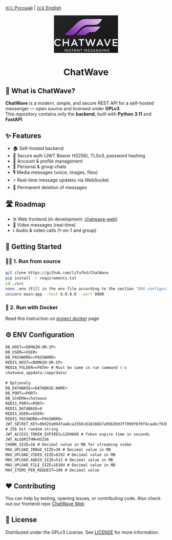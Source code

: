 <!-- Language switch -->
[🇷🇺 Русский](README/readme.ru.md) | [🇬🇧 English](README.md)

<p align="center">
  <img src="assets/chatwave_logo_2.png" alt="ChatWave logo" width="200"/>
</p>

<h1 align="center">ChatWave</h1>

## 🌊 What is ChatWave?

**ChatWave** is a modern, simple, and secure REST API for a self-hosted messenger — open source and licensed under **GPLv3**.  
This repository contains only the **backend**, built with **Python 3.11** and **FastAPI**.

## ✨ Features

- 🏠 Self-hosted backend
- 🔐 Secure auth (JWT Bearer HS256), TLSv3, password hashing
- 👤 Account & profile management
- 💬 Personal & group chats
- 🎙️ Media messages (voice, images, files)
- ⚡ Real-time message updates via WebSocket
- 🧹 Permanent deletion of messages

## 🛣️ Roadmap

- 🌐 Web frontend (in development: [chatwave-web](https://github.com/lifufkd/chatwave-web))
- 🎥 Video messages (real-time)
- 📞 Audio & video calls (1-on-1 and group)

## 🚀 Getting Started

### 🧑‍💻 1. Run from source

```bash
git clone https://github.com/lifufkd/ChatWave
pip install -r requirements.txt
cd ./src
nano .env (Fill in the env file according to the section "ENV configuration")
uvicorn main:app --host 0.0.0.0 --port 8000
```

### 🐳 2. Run with Docker
Read this instruction on [project docker](https://hub.docker.com/repository/docker/sbrse/chatwave) page

## ⚙️ ENV Configuration

```
DB_HOST=<DOMAIN-OR-IP>
DB_USER=<USER>
DB_PASSWORD=<PASSWORD>
REDIS_HOST=<DOMAIN-OR-IP>
MEDIA_FOLDER=<PATH> # Must be same in run command (-v chatwave_appdata:/app/data)
 
# Optionaly
DB_DATABASE=<DATABASE-NAME>
DB_PORT=<PORT>
DB_SCHEMA=chatwave
REDIS_PORT=<PORT>
REDIS_DATABASE=0
REDIS_USER=<USER>
REDIS_PASSWORD=<PASSWORD>
JWT_SECRET_KEY=09d25e094faa6ca2556c818166b7a9563b93f7099f6f0f4caa6cf63b88e8d3e7 # 256 bit random string
JWT_ACCESS_TOKEN_EXPIRES=1209600 # Token expire time in seconds
JWT_ALGORITHM=HS256
CHUNK_SIZE=16 # Decimal value in MB for streaming video
MAX_UPLOAD_IMAGE_SIZE=30 # Decimal value in MB
MAX_UPLOAD_VIDEO_SIZE=8192 # Decimal value in MB
MAX_UPLOAD_AUDIO_SIZE=512 # Decimal value in MB
MAX_UPLOAD_FILE_SIZE=16384 # Decimal value in MB
MAX_ITEMS_PER_REQUEST=100 # Decimal value
```

## ❤️ Contributing

You can help by testing, opening issues, or contributing code.
Also check out our frontend repo [ChatWave Web](https://github.com/lifufkd/chatwave-web)

## 📜 License
Distributed under the GPLv3 License. See [LICENSE](https://github.com/lifufkd/ChatWave/blob/main/LICENSE) for more information.
